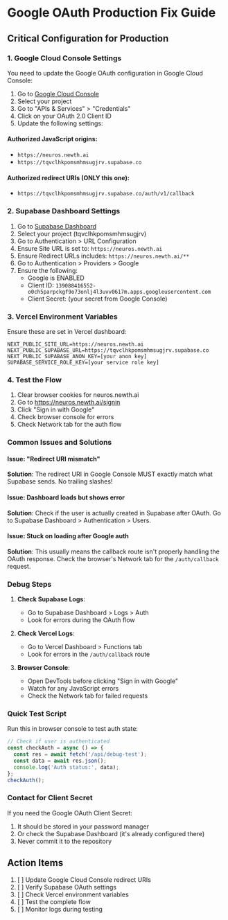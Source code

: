 # Google OAuth Production Fix Guide

## Critical Configuration for Production

### 1. Google Cloud Console Settings

You need to update the Google OAuth configuration in Google Cloud Console:

1. Go to [Google Cloud Console](https://console.cloud.google.com/)
2. Select your project
3. Go to "APIs & Services" > "Credentials"
4. Click on your OAuth 2.0 Client ID
5. Update the following settings:

#### Authorized JavaScript origins:
- `https://neuros.newth.ai`
- `https://tqvclhkpomsmhmsugjrv.supabase.co`

#### Authorized redirect URIs (ONLY this one):
- `https://tqvclhkpomsmhmsugjrv.supabase.co/auth/v1/callback`

### 2. Supabase Dashboard Settings

1. Go to [Supabase Dashboard](https://supabase.com/dashboard)
2. Select your project (tqvclhkpomsmhmsugjrv)
3. Go to Authentication > URL Configuration
4. Ensure Site URL is set to: `https://neuros.newth.ai`
5. Ensure Redirect URLs includes: `https://neuros.newth.ai/**`
6. Go to Authentication > Providers > Google
7. Ensure the following:
   - Google is ENABLED
   - Client ID: `139088416552-o0ch5parpckgf9o73onlj4l3uvv0617m.apps.googleusercontent.com`
   - Client Secret: (your secret from Google Console)

### 3. Vercel Environment Variables

Ensure these are set in Vercel dashboard:

```
NEXT_PUBLIC_SITE_URL=https://neuros.newth.ai
NEXT_PUBLIC_SUPABASE_URL=https://tqvclhkpomsmhmsugjrv.supabase.co
NEXT_PUBLIC_SUPABASE_ANON_KEY=[your anon key]
SUPABASE_SERVICE_ROLE_KEY=[your service role key]
```

### 4. Test the Flow

1. Clear browser cookies for neuros.newth.ai
2. Go to https://neuros.newth.ai/signin
3. Click "Sign in with Google"
4. Check browser console for errors
5. Check Network tab for the auth flow

### Common Issues and Solutions

#### Issue: "Redirect URI mismatch"
**Solution**: The redirect URI in Google Console MUST exactly match what Supabase sends. No trailing slashes!

#### Issue: Dashboard loads but shows error
**Solution**: Check if the user is actually created in Supabase after OAuth. Go to Supabase Dashboard > Authentication > Users.

#### Issue: Stuck on loading after Google auth
**Solution**: This usually means the callback route isn't properly handling the OAuth response. Check the browser's Network tab for the `/auth/callback` request.

### Debug Steps

1. **Check Supabase Logs**:
   - Go to Supabase Dashboard > Logs > Auth
   - Look for errors during the OAuth flow

2. **Check Vercel Logs**:
   - Go to Vercel Dashboard > Functions tab
   - Look for errors in the `/auth/callback` route

3. **Browser Console**:
   - Open DevTools before clicking "Sign in with Google"
   - Watch for any JavaScript errors
   - Check the Network tab for failed requests

### Quick Test Script

Run this in browser console to test auth state:
```javascript
// Check if user is authenticated
const checkAuth = async () => {
  const res = await fetch('/api/debug-test');
  const data = await res.json();
  console.log('Auth status:', data);
};
checkAuth();
```

### Contact for Client Secret

If you need the Google OAuth Client Secret:
1. It should be stored in your password manager
2. Or check the Supabase Dashboard (it's already configured there)
3. Never commit it to the repository

## Action Items

1. [ ] Update Google Cloud Console redirect URIs
2. [ ] Verify Supabase OAuth settings
3. [ ] Check Vercel environment variables
4. [ ] Test the complete flow
5. [ ] Monitor logs during testing